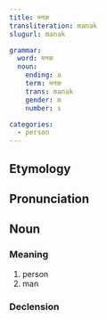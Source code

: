 ```yaml
---
title: मनक
transliteration: manak
slugurl: manak

grammar:
  word: मनक
  noun:
    ending: a
    term: मनक
    trans: manak
    gender: m
    number: s

categories: 
  - person
---
```


## Etymology

## Pronunciation

## Noun
### Meaning
1. person
2. man

### Declension
<noun-decl :grammar="grammar"></noun-decl>